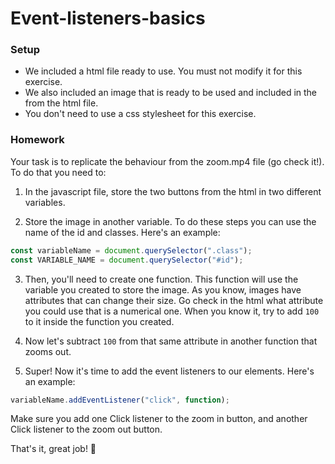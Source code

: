 # Event-listeners-basics
### Setup
- We included a html file ready to use. You must not modify it for this exercise.
- We also included an image that is ready to be used and included in the <img> from the html file.
- You don't need to use a css stylesheet for this exercise.

### Homework

Your task is to replicate the behaviour from the zoom.mp4 file (go check it!).
To do that you need to:

1. In the javascript file, store the two buttons from the html in two different variables.

2. Store the image in another variable.
To do these steps you can use the name of the id and classes. Here's an example:
```javascript
const variableName = document.querySelector(".class");
const VARIABLE_NAME = document.querySelector("#id");
```

3. Then, you'll need to create one function. This function will use the variable you created to store the image. As you know, images have attributes that can change their size. Go check in the html what attribute you could use that is a numerical one. When you know it, try to add `100` to it inside the function you created.

4. Now let's subtract `100` from that same attribute in another function that zooms out. 

5. Super! Now it's time to add the event listeners to our elements. Here's an example:
```javascript
variableName.addEventListener("click", function);
```
Make sure you add one Click listener to the zoom in button, and another Click listener to the zoom out button.

That's it, great job! 🚀